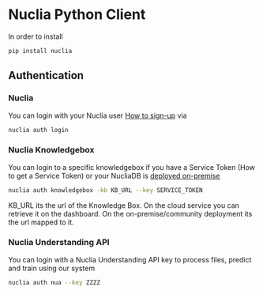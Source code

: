 # Nuclia Python Client

In order to install

```bash
pip install nuclia
```

## Authentication

### Nuclia

You can login with your Nuclia user [How to sign-up](https://nuclia.cloud/user/signup) via

```bash
nuclia auth login
```


### Nuclia Knowledgebox

You can login to a specific knowledgebox if you have a Service Token (How to get a Service Token) or your NucliaDB is [deployed on-premise](https://docs.nuclia.dev/docs/nucliadb/deploy)

```bash
nuclia auth knowledgebox -kb KB_URL --key SERVICE_TOKEN
```

KB_URL its the url of the Knowledge Box. On the cloud service you can retrieve it on the dashboard. On the on-premise/community deployment its the url mapped to it.


### Nuclia Understanding API

You can login with a Nuclia Understanding API key to process files, predict and train using our system

```bash
nuclia auth nua --key ZZZZ
```
